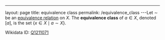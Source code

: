 ---
 layout: page
 title: equivalence class
 permalink: /equivalence_class
---Let $\sim$ be an [equivalence relation](https://defsmath.github.io/DefsMath/equivalence_relation) on $X$. The **equivalence class** of $a \in X$, denoted $[a]$, is the set $\{x \in X \mid a \sim X\}$.

Wikidata ID: [Q1211071](https://www.wikidata.org/wiki/Q1211071)